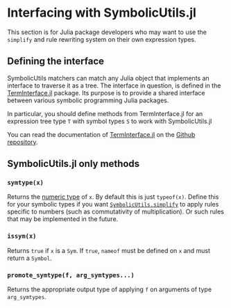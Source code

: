 # Interfacing with SymbolicUtils.jl

This section is for Julia package developers who may want to use the `simplify` and rule rewriting system on their own expression types.

## Defining the interface

SymbolicUtils matchers can match any Julia object that implements an interface to traverse it as a tree. The interface in question, is defined in the [TermInterface.jl](https://github.com/JuliaSymbolics/TermInterface.jl) package. Its purpose is to provide a shared interface between various symbolic programming Julia packages. 

In particular, you should define methods from TermInterface.jl for an expression tree type `T` with symbol types `S` to  work
with SymbolicUtils.jl

You can read the documentation of [TermInterface.jl](https://github.com/JuliaSymbolics/TermInterface.jl) on the [Github repository](https://github.com/JuliaSymbolics/TermInterface.jl).

## SymbolicUtils.jl only methods

### `symtype(x)`

Returns the 
[numeric type](https://docs.julialang.org/en/v1/base/numbers/#Standard-Numeric-Types) 
of `x`. By default this is just `typeof(x)`.
Define this for your symbolic types if you want [`SymbolicUtils.simplify`](@ref) to apply rules
specific to numbers (such as commutativity of multiplication). Or such
rules that may be implemented in the future.

### `issym(x)`

Returns `true` if `x` is a `Sym`. If `true`, `nameof` must be defined
on `x` and must return a `Symbol`.

### `promote_symtype(f, arg_symtypes...)`

Returns the appropriate output type of applying `f` on arguments of type `arg_symtypes`.
